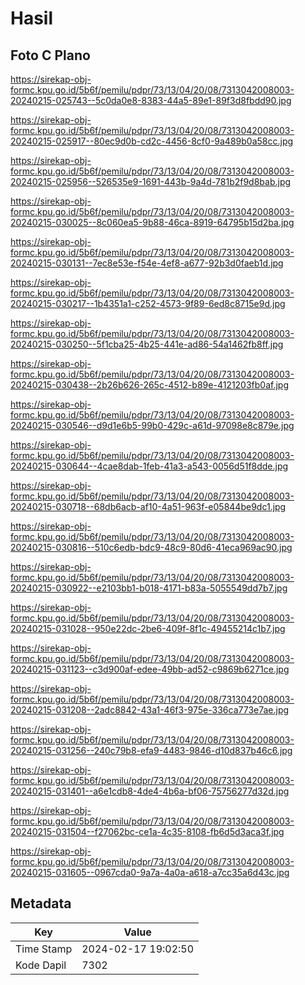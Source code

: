 # Hasil

## Foto C Plano

https://sirekap-obj-formc.kpu.go.id/5b6f/pemilu/pdpr/73/13/04/20/08/7313042008003-20240215-025743--5c0da0e8-8383-44a5-89e1-89f3d8fbdd90.jpg

https://sirekap-obj-formc.kpu.go.id/5b6f/pemilu/pdpr/73/13/04/20/08/7313042008003-20240215-025917--80ec9d0b-cd2c-4456-8cf0-9a489b0a58cc.jpg

https://sirekap-obj-formc.kpu.go.id/5b6f/pemilu/pdpr/73/13/04/20/08/7313042008003-20240215-025956--526535e9-1691-443b-9a4d-781b2f9d8bab.jpg

https://sirekap-obj-formc.kpu.go.id/5b6f/pemilu/pdpr/73/13/04/20/08/7313042008003-20240215-030025--8c060ea5-9b88-46ca-8919-64795b15d2ba.jpg

https://sirekap-obj-formc.kpu.go.id/5b6f/pemilu/pdpr/73/13/04/20/08/7313042008003-20240215-030131--7ec8e53e-f54e-4ef8-a677-92b3d0faeb1d.jpg

https://sirekap-obj-formc.kpu.go.id/5b6f/pemilu/pdpr/73/13/04/20/08/7313042008003-20240215-030217--1b4351a1-c252-4573-9f89-6ed8c8715e9d.jpg

https://sirekap-obj-formc.kpu.go.id/5b6f/pemilu/pdpr/73/13/04/20/08/7313042008003-20240215-030250--5f1cba25-4b25-441e-ad86-54a1462fb8ff.jpg

https://sirekap-obj-formc.kpu.go.id/5b6f/pemilu/pdpr/73/13/04/20/08/7313042008003-20240215-030438--2b26b626-265c-4512-b89e-4121203fb0af.jpg

https://sirekap-obj-formc.kpu.go.id/5b6f/pemilu/pdpr/73/13/04/20/08/7313042008003-20240215-030546--d9d1e6b5-99b0-429c-a61d-97098e8c879e.jpg

https://sirekap-obj-formc.kpu.go.id/5b6f/pemilu/pdpr/73/13/04/20/08/7313042008003-20240215-030644--4cae8dab-1feb-41a3-a543-0056d51f8dde.jpg

https://sirekap-obj-formc.kpu.go.id/5b6f/pemilu/pdpr/73/13/04/20/08/7313042008003-20240215-030718--68db6acb-af10-4a51-963f-e05844be9dc1.jpg

https://sirekap-obj-formc.kpu.go.id/5b6f/pemilu/pdpr/73/13/04/20/08/7313042008003-20240215-030816--510c6edb-bdc9-48c9-80d6-41eca969ac90.jpg

https://sirekap-obj-formc.kpu.go.id/5b6f/pemilu/pdpr/73/13/04/20/08/7313042008003-20240215-030922--e2103bb1-b018-4171-b83a-5055549dd7b7.jpg

https://sirekap-obj-formc.kpu.go.id/5b6f/pemilu/pdpr/73/13/04/20/08/7313042008003-20240215-031028--950e22dc-2be6-409f-8f1c-49455214c1b7.jpg

https://sirekap-obj-formc.kpu.go.id/5b6f/pemilu/pdpr/73/13/04/20/08/7313042008003-20240215-031123--c3d900af-edee-49bb-ad52-c9869b6271ce.jpg

https://sirekap-obj-formc.kpu.go.id/5b6f/pemilu/pdpr/73/13/04/20/08/7313042008003-20240215-031208--2adc8842-43a1-46f3-975e-336ca773e7ae.jpg

https://sirekap-obj-formc.kpu.go.id/5b6f/pemilu/pdpr/73/13/04/20/08/7313042008003-20240215-031256--240c79b8-efa9-4483-9846-d10d837b46c6.jpg

https://sirekap-obj-formc.kpu.go.id/5b6f/pemilu/pdpr/73/13/04/20/08/7313042008003-20240215-031401--a6e1cdb8-4de4-4b6a-bf06-75756277d32d.jpg

https://sirekap-obj-formc.kpu.go.id/5b6f/pemilu/pdpr/73/13/04/20/08/7313042008003-20240215-031504--f27062bc-ce1a-4c35-8108-fb6d5d3aca3f.jpg

https://sirekap-obj-formc.kpu.go.id/5b6f/pemilu/pdpr/73/13/04/20/08/7313042008003-20240215-031605--0967cda0-9a7a-4a0a-a618-a7cc35a6d43c.jpg


## Metadata

| Key        | Value               |
| ---------- | ------------------- |
| Time Stamp | 2024-02-17 19:02:50 |
| Kode Dapil | 7302                |




